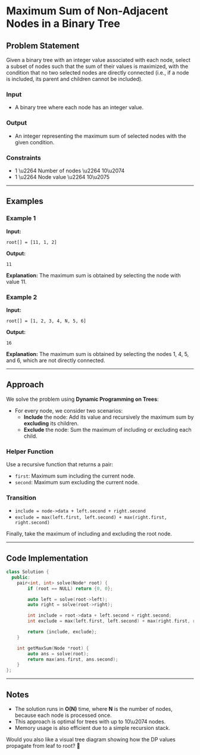 # Maximum Sum of Non-Adjacent Nodes in a Binary Tree

## Problem Statement

Given a binary tree with an integer value associated with each node, select a subset of nodes such that the sum of their values is maximized, with the condition that no two selected nodes are directly connected (i.e., if a node is included, its parent and children cannot be included).

### Input
- A binary tree where each node has an integer value.

### Output
- An integer representing the maximum sum of selected nodes with the given condition.

### Constraints
- 1 \u2264 Number of nodes \u2264 10\u2074
- 1 \u2264 Node value \u2264 10\u2075

---

## Examples

### Example 1
**Input:**
```
root[] = [11, 1, 2]
```
**Output:**
```
11
```
**Explanation:**
The maximum sum is obtained by selecting the node with value 11.

### Example 2
**Input:**
```
root[] = [1, 2, 3, 4, N, 5, 6]
```
**Output:**
```
16
```
**Explanation:**
The maximum sum is obtained by selecting the nodes 1, 4, 5, and 6, which are not directly connected.

---

## Approach

We solve the problem using **Dynamic Programming on Trees**:

- For every node, we consider two scenarios:
  - **Include** the node: Add its value and recursively the maximum sum by **excluding** its children.
  - **Exclude** the node: Sum the maximum of including or excluding each child.

### Helper Function
Use a recursive function that returns a pair:
- `first`: Maximum sum including the current node.
- `second`: Maximum sum excluding the current node.

### Transition
- `include = node->data + left.second + right.second`
- `exclude = max(left.first, left.second) + max(right.first, right.second)`

Finally, take the maximum of including and excluding the root node.

---

## Code Implementation

```cpp
class Solution {
  public:
    pair<int, int> solve(Node* root) {
        if (root == NULL) return {0, 0};

        auto left = solve(root->left);
        auto right = solve(root->right);

        int include = root->data + left.second + right.second;
        int exclude = max(left.first, left.second) + max(right.first, right.second);

        return {include, exclude};
    }

    int getMaxSum(Node *root) {
        auto ans = solve(root);
        return max(ans.first, ans.second);
    }
};
```

---

## Notes
- The solution runs in **O(N)** time, where **N** is the number of nodes, because each node is processed once.
- This approach is optimal for trees with up to 10\u2074 nodes.
- Memory usage is also efficient due to a simple recursion stack.

Would you also like a visual tree diagram showing how the DP values propagate from leaf to root? :seedling:


